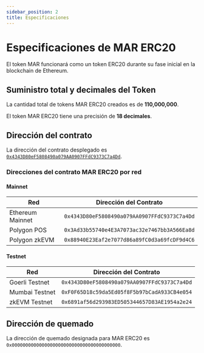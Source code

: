 ```yaml
---
sidebar_position: 2
title: Especificaciones
---
```


# Especificaciones de MAR ERC20

El token MAR funcionará como un token ERC20 durante su fase inicial en la blockchain de Ethereum.

## Suministro total y decimales del Token

La cantidad total de tokens MAR ERC20 creados es de **110,000,000**.

El token MAR ERC20 tiene una precisión de **18 decimales**.

## Dirección del contrato

La dirección del contrato desplegado es 
[`0x4343D80eF5808490a079AA0907FFdC9373C7a4Dd`](https://etherscan.io/address/0x4343D80eF5808490a079AA0907FFdC9373C7a4Dd).

### Direcciones del contrato MAR ERC20 por red

#### Mainnet

| Red           | Dirección del Contrato |
|---------------|------------------------|
| Ethereum Mainnet | `0x4343D80eF5808490a079AA0907FFdC9373C7a4Dd` |
| Polygon POS   | `0x3Ad33b55740e4E3A7073ac32e7467bb3A566Ea8d` |
| Polygon zkEVM | `0x88940E23Eaf2e7077d86a89fC0d3a69fcDF9d4C6` |

#### Testnet

| Red           | Dirección del Contrato |
|---------------|------------------------|
| Goerli Testnet | `0x4343D80eF5808490a079AA0907FFdC9373C7a4Dd` |
| Mumbai Testnet | `0xF0F65D18c59da5Ed05f8F5b97bCadA933CB4e054` |
| zkEVM Testnet | `0x6891af56d293983ED505344657D83AE1954a2e24` |

## Dirección de quemado

La dirección de quemado designada para MAR ERC20 es `0x0000000000000000000000000000000000000000`.
